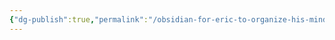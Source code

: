 ```yaml
---
{"dg-publish":true,"permalink":"/obsidian-for-eric-to-organize-his-mind/internet-connection/configuring-huawei-lte-router-to-act-as-a-bridge/"}
---
```


